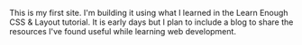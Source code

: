 This is my first site. I'm building it using what I learned in the Learn Enough CSS & Layout tutorial. It is early days but I plan to include a blog to share the resources I've found useful while learning web development.